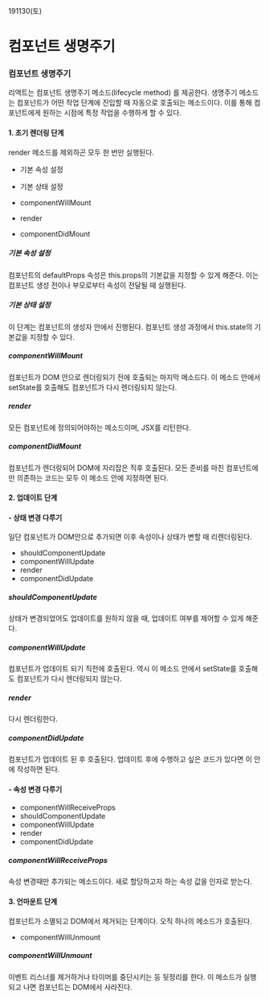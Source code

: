 191130(토)

# 컴포넌트 생명주기



### 컴포넌트 생명주기

리액트는 컴포넌트 생명주기 메소드(lifecycle method) 를 제공한다. 생명주기 메소드는 컴포넌트가 어떤 작업 단계에 진입할 때 자동으로 호출되는 메소드이다. 이를 통해 컴포넌트에게 원하는 시점에 특정 작업을 수행하게 할 수 있다.



#### 1. 초기 렌더링 단계

 render 메소드를 제외하곤 모두 한 번만 실행된다.



- 기본 속성 설정

- 기본 상태 설정
- componentWillMount
- render
- componentDidMount



##### 기본 속성 설정

컴포넌트의 defaultProps 속성은 this.props의 기본값을 지정할 수 있게 해준다. 이는 컴포넌트 생성 전이나 부모로부터 속성이 전달될 때 실행된다.



##### 기본 상태 설정

이 단계는 컴포넌트의 생성자 안에서 진행된다. 컴포넌트 생성 과정에서 this.state의 기본값을 지정할 수 있다.



##### componentWillMount

컴포넌트가 DOM 안으로 렌더링되기 전에 호출되는 마지막 메소드다. 이 메소드 안에서 setState를 호출해도 컴포넌트가 다시 렌더링되지 않는다.



##### render

모든 컴포넌트에 정의되어야하는 메소드이며, JSX를 리턴한다.



##### componentDidMount

컴포넌트가 렌더링되어 DOM에 자리잡은 직후 호출된다. 모든 준비를 마친 컴포넌트에만 의존하는 코드는 모두 이 메소드 안에 지정하면 된다.





#### 2. 업데이트 단계

#### - 상태 변경 다루기

일단 컴포넌트가 DOM안으로 추가되면 이후 속성이나 상태가 변할 때 리렌더링된다. 

- shouldComponentUpdate
- componentWillUpdate
- render
- componentDidUpdate



##### shouldComponentUpdate

상태가 변경되었어도 업데이트를 원하지 않을 때, 업데이트 여부를 제어할 수 있게 해준다.



##### componentWillUpdate

컴포넌트가 업데이트 되기 직전에 호출된다. 역시 이 메소드 안에서 setState를 호출해도 컴포넌트가 다시 렌더링되지 않는다.



##### render

다시 렌더링한다.



##### componentDidUpdate

컴포넌트가 업데이트 된 후 호출된다. 업데이트 후에 수행하고 싶은 코드가 있다면 이 안에 작성하면 된다.





#### - 속성 변경 다루기

- componentWillReceiveProps
- shouldComponentUpdate
- componentWillUpdate
- render
- componentDidUpdate



##### componentWillReceiveProps

속성 변경때만 추가되는 메소드이다. 새로 할당하고자 하는 속성 값을 인자로 받는다.





#### 3. 언마운트 단계

컴포넌트가 소멸되고 DOM에서 제거되는 단계이다. 오직 하나의 메소드가 호출된다.

- componentWillUnmount



##### componentWillUnmount

이벤트 리스너를 제거하거나 타이머를 중단시키는 등 뒷정리를 한다. 이 메소드가 실행되고 나면 컴포넌트는 DOM에서 사라진다.



